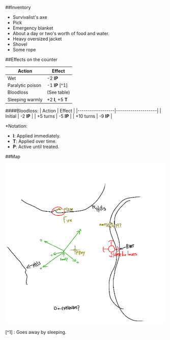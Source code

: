 ##Inventory

- Survivalist's axe
- Pick
- Emergency blanket
- About a day or two's worth of food and water. 
- Heavy oversized jacket
- Shovel
- Some rope

##Effects on the counter

| Action           | Effect             |
|------------------|--------------------|
| Wet              | -2  **IP**         |
| Paralytic poison | -1  **IP** [^1]    |
| Bloodloss        | (See table)        |
| Sleeping warmly  | +2 **I**, +5 **T** |


####Bloodloss:
| Action           | Effect             |
|------------------|--------------------|
| Initial          | -2 **IP**          |
| +5 turns         | -5 **IP**          |
| +10 turns         | -9 **IP**          |

*Notation:

 - **I**: Applied immediately.
 - **T**: Applied over time.
 - **P**: Active until treated.


##Map

![Map](Images/MiscContent/Map.png)




[^1] : Goes away by sleeping.
